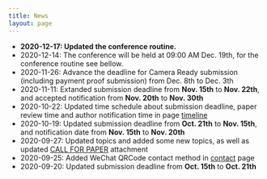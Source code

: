 ```yaml
---
title: News
layout: page
---
```


- **2020-12-17: Updated the conference routine.**
- 2020-12-14: The conference will be held at 09:00 AM Dec. 19th, for the conference routine see bellow.
- 2020-11-26: Advance the deadline for Camera Ready submission (including payment proof submission) from Dec. 8th to Dec. 3th
- 2020-11-11: Extanded submission deadline from **Nov. 15th** to **Nov. 22th**, and accepted notification from **Nov. 20th** to **Nov. 30th**
- 2020-10-22: Updated time schedule about submission deadline, paper review time and author notification time in page [timeline](timeline.html)
- 2020-10-19: Updated submission deadline from **Oct. 21th** to **Nov. 15th**, and notification date from **Nov. 15th** to **Nov. 20th**
- 2020-09-27: Updated topics and added some new topics, as well as updated [CALL FOR PAPER](/doc/CallforPaper-EN.pdf) attachment
- 2020-09-25: Added WeChat QRCode contact method in [contact](/contact.html) page
- 2020-09-20: Updated submission deadline from **Oct. 15th** to **Oct. 21th**
